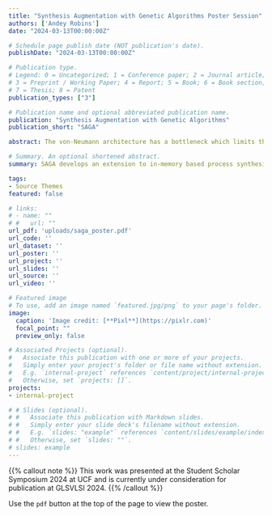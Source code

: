 ```yaml
---
title: "Synthesis Augmentation with Genetic Algorithms Poster Session"
authors: ['Andey Robins']
date: "2024-03-13T00:00:00Z"

# Schedule page publish date (NOT publication's date).
publishDate: "2024-03-13T00:00:00Z"

# Publication type.
# Legend: 0 = Uncategorized; 1 = Conference paper; 2 = Journal article;
# 3 = Preprint / Working Paper; 4 = Report; 5 = Book; 6 = Book section;
# 7 = Thesis; 8 = Patent
publication_types: ["3"]

# Publication name and optional abbreviated publication name.
publication: "Synthesis Augmentation with Genetic Algorithms"
publication_short: "SAGA"

abstract: The von-Neumann architecture has a bottleneck which limits the speed at which data can be made available for computation. To combat this problem, novel paradigms for computing are being developed. One such paradigm, known as in-memory computing, interleaves computation with the storage of data within the same circuits. MAGIC, or Memristor Aided Logic, is an approach which uses memory circuits which physically perform computation through write operations to memory. Sequencing these operations is a computationally difficult problem which is directly correlated with the cost of solutions using MAGIC based in-memory computation. SAGA models the execution sequences as a topological sorting problem which makes the optimization well-suited for genetic algorithms. We then detail the formation and implementation of these genetic algorithms and evaluate them over a number of open circuit implementations. The memory-footprint needed for evaluating each of these circuits is decreased by up to 52% from existing, greedy-algorithm-based optimization solutions. Over the benchmarks evaluated, these modifications lead to an overall improvement in the efficiency of in-memory circuit evaluation of 128% in the best case and 27.5% on average.

# Summary. An optional shortened abstract.
summary: SAGA develops an extension to in-memory based process synthesis.

tags:
- Source Themes
featured: false

# links:
# - name: ""
# #   url: ""
url_pdf: 'uploads/saga_poster.pdf'
url_code: ''
url_dataset: ''
url_poster: ''
url_project: ''
url_slides: ''
url_source: ''
url_video: ''

# Featured image
# To use, add an image named `featured.jpg/png` to your page's folder. 
image:
  caption: 'Image credit: [**Pixl**](https://pixlr.com)'
  focal_point: ""
  preview_only: false

# Associated Projects (optional).
#   Associate this publication with one or more of your projects.
#   Simply enter your project's folder or file name without extension.
#   E.g. `internal-project` references `content/project/internal-project/index.md`.
#   Otherwise, set `projects: []`.
projects:
- internal-project

# # Slides (optional).
# #   Associate this publication with Markdown slides.
# #   Simply enter your slide deck's filename without extension.
# #   E.g. `slides: "example"` references `content/slides/example/index.md`.
# #   Otherwise, set `slides: ""`.
# slides: example
---
```


{{% callout note %}}
This work was presented at the Student Scholar Symposium 2024 at UCF and is currently under consideration for publication at GLSVLSI 2024.
{{% /callout %}}

Use the `pdf` button at the top of the page to view the poster.